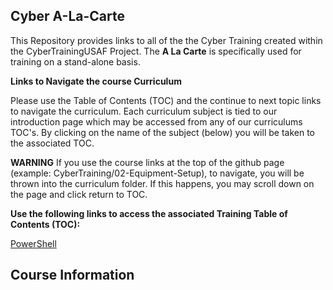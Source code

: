 ## Cyber A-La-Carte

This Repository provides links to all of the the Cyber Training created within the CyberTrainingUSAF Project.  The **A La Carte** is specifically used for training on a stand-alone basis.

**Links to Navigate the course Curriculum**

Please use the Table of Contents (TOC) and the continue to next topic links to navigate the curriculum. Each curriculum subject is tied to our introduction page which may be accessed from any of our curriculums TOC's. By clicking on the name of the subject (below) you will be taken to the associated TOC. 

**WARNING** If you use the course links at the top of the github page (example: CyberTraining/02-Equipment-Setup), to navigate, you will be thrown into the curriculum folder. If this happens, you may scroll down on the page and click return to TOC.

**Use the following links to access the associated Training Table of Contents (TOC):**

<a href="https://github.com/CyberTrainingUSAF/Powershell_Training/blob/master/00-Table-of-Contents.md" > PowerShell </a>

## Course Information
